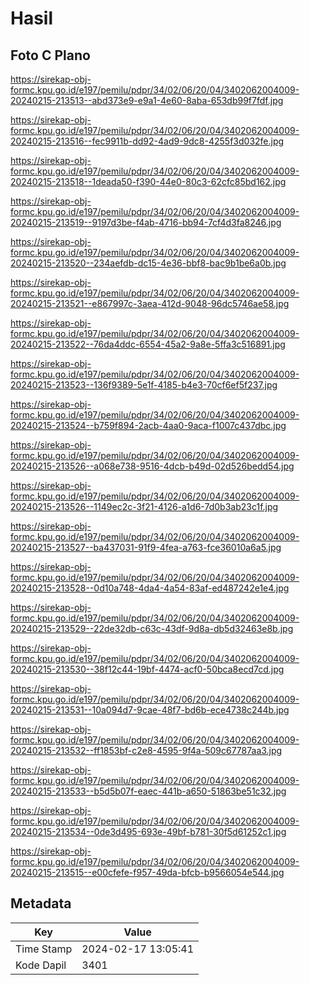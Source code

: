 # Hasil

## Foto C Plano

https://sirekap-obj-formc.kpu.go.id/e197/pemilu/pdpr/34/02/06/20/04/3402062004009-20240215-213513--abd373e9-e9a1-4e60-8aba-653db99f7fdf.jpg

https://sirekap-obj-formc.kpu.go.id/e197/pemilu/pdpr/34/02/06/20/04/3402062004009-20240215-213516--fec9911b-dd92-4ad9-9dc8-4255f3d032fe.jpg

https://sirekap-obj-formc.kpu.go.id/e197/pemilu/pdpr/34/02/06/20/04/3402062004009-20240215-213518--1deada50-f390-44e0-80c3-62cfc85bd162.jpg

https://sirekap-obj-formc.kpu.go.id/e197/pemilu/pdpr/34/02/06/20/04/3402062004009-20240215-213519--9197d3be-f4ab-4716-bb94-7cf4d3fa8246.jpg

https://sirekap-obj-formc.kpu.go.id/e197/pemilu/pdpr/34/02/06/20/04/3402062004009-20240215-213520--234aefdb-dc15-4e36-bbf8-bac9b1be6a0b.jpg

https://sirekap-obj-formc.kpu.go.id/e197/pemilu/pdpr/34/02/06/20/04/3402062004009-20240215-213521--e867997c-3aea-412d-9048-96dc5746ae58.jpg

https://sirekap-obj-formc.kpu.go.id/e197/pemilu/pdpr/34/02/06/20/04/3402062004009-20240215-213522--76da4ddc-6554-45a2-9a8e-5ffa3c516891.jpg

https://sirekap-obj-formc.kpu.go.id/e197/pemilu/pdpr/34/02/06/20/04/3402062004009-20240215-213523--136f9389-5e1f-4185-b4e3-70cf6ef5f237.jpg

https://sirekap-obj-formc.kpu.go.id/e197/pemilu/pdpr/34/02/06/20/04/3402062004009-20240215-213524--b759f894-2acb-4aa0-9aca-f1007c437dbc.jpg

https://sirekap-obj-formc.kpu.go.id/e197/pemilu/pdpr/34/02/06/20/04/3402062004009-20240215-213526--a068e738-9516-4dcb-b49d-02d526bedd54.jpg

https://sirekap-obj-formc.kpu.go.id/e197/pemilu/pdpr/34/02/06/20/04/3402062004009-20240215-213526--1149ec2c-3f21-4126-a1d6-7d0b3ab23c1f.jpg

https://sirekap-obj-formc.kpu.go.id/e197/pemilu/pdpr/34/02/06/20/04/3402062004009-20240215-213527--ba437031-91f9-4fea-a763-fce36010a6a5.jpg

https://sirekap-obj-formc.kpu.go.id/e197/pemilu/pdpr/34/02/06/20/04/3402062004009-20240215-213528--0d10a748-4da4-4a54-83af-ed487242e1e4.jpg

https://sirekap-obj-formc.kpu.go.id/e197/pemilu/pdpr/34/02/06/20/04/3402062004009-20240215-213529--22de32db-c63c-43df-9d8a-db5d32463e8b.jpg

https://sirekap-obj-formc.kpu.go.id/e197/pemilu/pdpr/34/02/06/20/04/3402062004009-20240215-213530--38f12c44-19bf-4474-acf0-50bca8ecd7cd.jpg

https://sirekap-obj-formc.kpu.go.id/e197/pemilu/pdpr/34/02/06/20/04/3402062004009-20240215-213531--10a094d7-9cae-48f7-bd6b-ece4738c244b.jpg

https://sirekap-obj-formc.kpu.go.id/e197/pemilu/pdpr/34/02/06/20/04/3402062004009-20240215-213532--ff1853bf-c2e8-4595-9f4a-509c67787aa3.jpg

https://sirekap-obj-formc.kpu.go.id/e197/pemilu/pdpr/34/02/06/20/04/3402062004009-20240215-213533--b5d5b07f-eaec-441b-a650-51863be51c32.jpg

https://sirekap-obj-formc.kpu.go.id/e197/pemilu/pdpr/34/02/06/20/04/3402062004009-20240215-213534--0de3d495-693e-49bf-b781-30f5d61252c1.jpg

https://sirekap-obj-formc.kpu.go.id/e197/pemilu/pdpr/34/02/06/20/04/3402062004009-20240215-213515--e00cfefe-f957-49da-bfcb-b9566054e544.jpg


## Metadata

| Key        | Value               |
| ---------- | ------------------- |
| Time Stamp | 2024-02-17 13:05:41 |
| Kode Dapil | 3401                |



